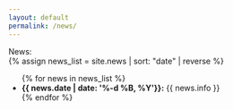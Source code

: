 ```yaml
---
layout: default
permalink: /news/
---
```



<div class="newstitle"> News:</div>
{% assign news_list = site.news | sort: "date" | reverse %}

<ul>
{% for news in news_list %}
<li><b>{{ news.date | date: '%-d %B, %Y'}}:</b> {{ news.info }}</li>
{% endfor %}
</ul>
